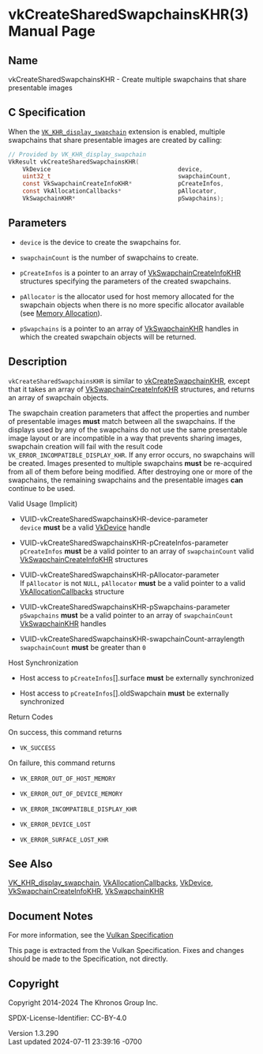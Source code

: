 # vkCreateSharedSwapchainsKHR(3) Manual Page

## Name

vkCreateSharedSwapchainsKHR - Create multiple swapchains that share
presentable images



## <a href="#_c_specification" class="anchor"></a>C Specification

When the [`VK_KHR_display_swapchain`](https://registry.khronos.org/vulkan/specs/1.3-extensions/man/html/VK_KHR_display_swapchain.html)
extension is enabled, multiple swapchains that share presentable images
are created by calling:

``` c
// Provided by VK_KHR_display_swapchain
VkResult vkCreateSharedSwapchainsKHR(
    VkDevice                                    device,
    uint32_t                                    swapchainCount,
    const VkSwapchainCreateInfoKHR*             pCreateInfos,
    const VkAllocationCallbacks*                pAllocator,
    VkSwapchainKHR*                             pSwapchains);
```

## <a href="#_parameters" class="anchor"></a>Parameters

- `device` is the device to create the swapchains for.

- `swapchainCount` is the number of swapchains to create.

- `pCreateInfos` is a pointer to an array of
  [VkSwapchainCreateInfoKHR](https://registry.khronos.org/vulkan/specs/1.3-extensions/man/html/VkSwapchainCreateInfoKHR.html) structures
  specifying the parameters of the created swapchains.

- `pAllocator` is the allocator used for host memory allocated for the
  swapchain objects when there is no more specific allocator available
  (see <a
  href="https://registry.khronos.org/vulkan/specs/1.3-extensions/html/vkspec.html#memory-allocation"
  target="_blank" rel="noopener">Memory Allocation</a>).

- `pSwapchains` is a pointer to an array of
  [VkSwapchainKHR](https://registry.khronos.org/vulkan/specs/1.3-extensions/man/html/VkSwapchainKHR.html) handles in which the created
  swapchain objects will be returned.

## <a href="#_description" class="anchor"></a>Description

`vkCreateSharedSwapchainsKHR` is similar to
[vkCreateSwapchainKHR](https://registry.khronos.org/vulkan/specs/1.3-extensions/man/html/vkCreateSwapchainKHR.html), except that it takes
an array of [VkSwapchainCreateInfoKHR](https://registry.khronos.org/vulkan/specs/1.3-extensions/man/html/VkSwapchainCreateInfoKHR.html)
structures, and returns an array of swapchain objects.

The swapchain creation parameters that affect the properties and number
of presentable images **must** match between all the swapchains. If the
displays used by any of the swapchains do not use the same presentable
image layout or are incompatible in a way that prevents sharing images,
swapchain creation will fail with the result code
`VK_ERROR_INCOMPATIBLE_DISPLAY_KHR`. If any error occurs, no swapchains
will be created. Images presented to multiple swapchains **must** be
re-acquired from all of them before being modified. After destroying one
or more of the swapchains, the remaining swapchains and the presentable
images **can** continue to be used.

Valid Usage (Implicit)

- <a href="#VUID-vkCreateSharedSwapchainsKHR-device-parameter"
  id="VUID-vkCreateSharedSwapchainsKHR-device-parameter"></a>
  VUID-vkCreateSharedSwapchainsKHR-device-parameter  
  `device` **must** be a valid [VkDevice](https://registry.khronos.org/vulkan/specs/1.3-extensions/man/html/VkDevice.html) handle

- <a href="#VUID-vkCreateSharedSwapchainsKHR-pCreateInfos-parameter"
  id="VUID-vkCreateSharedSwapchainsKHR-pCreateInfos-parameter"></a>
  VUID-vkCreateSharedSwapchainsKHR-pCreateInfos-parameter  
  `pCreateInfos` **must** be a valid pointer to an array of
  `swapchainCount` valid
  [VkSwapchainCreateInfoKHR](https://registry.khronos.org/vulkan/specs/1.3-extensions/man/html/VkSwapchainCreateInfoKHR.html) structures

- <a href="#VUID-vkCreateSharedSwapchainsKHR-pAllocator-parameter"
  id="VUID-vkCreateSharedSwapchainsKHR-pAllocator-parameter"></a>
  VUID-vkCreateSharedSwapchainsKHR-pAllocator-parameter  
  If `pAllocator` is not `NULL`, `pAllocator` **must** be a valid
  pointer to a valid [VkAllocationCallbacks](https://registry.khronos.org/vulkan/specs/1.3-extensions/man/html/VkAllocationCallbacks.html)
  structure

- <a href="#VUID-vkCreateSharedSwapchainsKHR-pSwapchains-parameter"
  id="VUID-vkCreateSharedSwapchainsKHR-pSwapchains-parameter"></a>
  VUID-vkCreateSharedSwapchainsKHR-pSwapchains-parameter  
  `pSwapchains` **must** be a valid pointer to an array of
  `swapchainCount` [VkSwapchainKHR](https://registry.khronos.org/vulkan/specs/1.3-extensions/man/html/VkSwapchainKHR.html) handles

- <a href="#VUID-vkCreateSharedSwapchainsKHR-swapchainCount-arraylength"
  id="VUID-vkCreateSharedSwapchainsKHR-swapchainCount-arraylength"></a>
  VUID-vkCreateSharedSwapchainsKHR-swapchainCount-arraylength  
  `swapchainCount` **must** be greater than `0`

Host Synchronization

- Host access to `pCreateInfos`\[\].surface **must** be externally
  synchronized

- Host access to `pCreateInfos`\[\].oldSwapchain **must** be externally
  synchronized

Return Codes

On success, this command returns  
- `VK_SUCCESS`

On failure, this command returns  
- `VK_ERROR_OUT_OF_HOST_MEMORY`

- `VK_ERROR_OUT_OF_DEVICE_MEMORY`

- `VK_ERROR_INCOMPATIBLE_DISPLAY_KHR`

- `VK_ERROR_DEVICE_LOST`

- `VK_ERROR_SURFACE_LOST_KHR`

## <a href="#_see_also" class="anchor"></a>See Also

[VK_KHR_display_swapchain](https://registry.khronos.org/vulkan/specs/1.3-extensions/man/html/VK_KHR_display_swapchain.html),
[VkAllocationCallbacks](https://registry.khronos.org/vulkan/specs/1.3-extensions/man/html/VkAllocationCallbacks.html),
[VkDevice](https://registry.khronos.org/vulkan/specs/1.3-extensions/man/html/VkDevice.html),
[VkSwapchainCreateInfoKHR](https://registry.khronos.org/vulkan/specs/1.3-extensions/man/html/VkSwapchainCreateInfoKHR.html),
[VkSwapchainKHR](https://registry.khronos.org/vulkan/specs/1.3-extensions/man/html/VkSwapchainKHR.html)

## <a href="#_document_notes" class="anchor"></a>Document Notes

For more information, see the <a
href="https://registry.khronos.org/vulkan/specs/1.3-extensions/html/vkspec.html#vkCreateSharedSwapchainsKHR"
target="_blank" rel="noopener">Vulkan Specification</a>

This page is extracted from the Vulkan Specification. Fixes and changes
should be made to the Specification, not directly.

## <a href="#_copyright" class="anchor"></a>Copyright

Copyright 2014-2024 The Khronos Group Inc.

SPDX-License-Identifier: CC-BY-4.0

Version 1.3.290  
Last updated 2024-07-11 23:39:16 -0700
